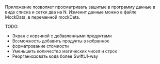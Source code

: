 Приложение позволяет просматривать зашитые в программу данные в виде списка и сетки два на N.
Изменит данные можно в файле MockData, в переменной mockData.

TODO: 
- Экран с корзиной c добавленными продуктами
- Возможность добавить продукты в избранное
- форматрование стомиости
- Уменьшить количество магических чисел и строк
- Реорганиззовать кодв более SwiftUI-way
